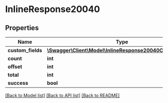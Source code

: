 # InlineResponse20040

## Properties
Name | Type | Description | Notes
------------ | ------------- | ------------- | -------------
**custom_fields** | [**\Swagger\Client\Model\InlineResponse20040CustomFields[]**](InlineResponse20040CustomFields.md) |  | [optional] 
**count** | **int** |  | [optional] 
**offset** | **int** |  | [optional] 
**total** | **int** |  | [optional] 
**success** | **bool** |  | [optional] 

[[Back to Model list]](../../README.md#documentation-for-models) [[Back to API list]](../../README.md#documentation-for-api-endpoints) [[Back to README]](../../README.md)

